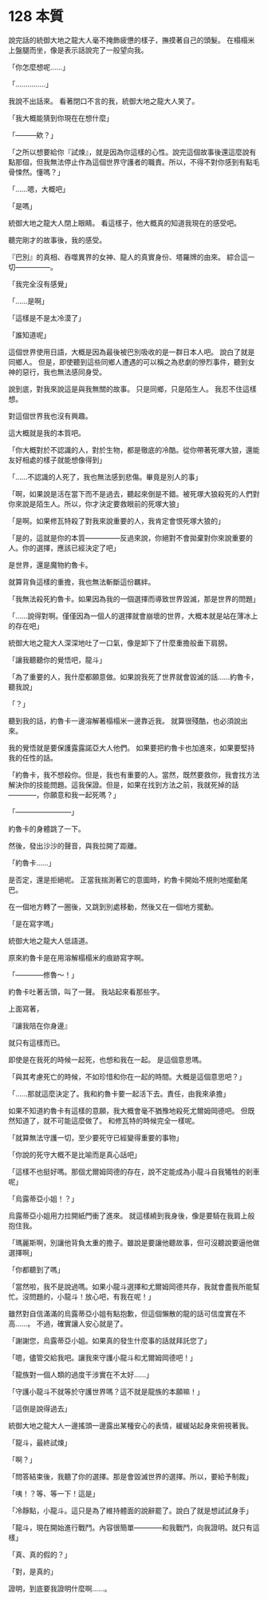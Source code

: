 # 128 本質

說完話的統御大地之龍大人毫不掩飾疲憊的樣子，撫摸著自己的頭髮。
在榻榻米上盤腿而坐，像是表示話說完了一般望向我。

「你怎麼想呢……」

「……………」

我說不出話來。
看著閉口不言的我，統御大地之龍大人笑了。

「我大概能猜到你現在在想什麼」

「———欸？」

「之所以想要給你『試煉』，就是因為你這樣的心性。說完這個故事後還這麼說有點那個，但我無法停止作為這個世界守護者的職責。所以，不得不對你感到有點毛骨悚然。懂嗎？」

「……嗯，大概吧」

「是嗎」

統御大地之龍大人閉上眼睛。
看這樣子，他大概真的知道我現在的感受吧。

聽完剛才的故事後，我的感受。

『巴別』的真相、吞噬異界的女神、龍人的真實身份、塔羅牌的由來。
綜合這一切―――――。

「我完全沒有感覺」

「……是啊」

「這樣是不是太冷漠了」

「誰知道呢」

這個世界使用日語，大概是因為最後被巴別吸收的是一群日本人吧。
說白了就是同鄉人。
但是，即使聽到這些同鄉人遭遇的可以稱之為悲劇的慘烈事件，聽到女神的惡行，我也無法感同身受。

說到底，對我來說這是與我無關的故事。
只是同鄉，只是陌生人。
我忍不住這樣想。

對這個世界我也沒有興趣。

這大概就是我的本質吧。

「你大概對於不認識的人，對於生物，都是徹底的冷酷。從你帶著死塚大狼，還能友好相處的樣子就能想像得到」

「……不認識的人死了，我也無法感到悲傷。畢竟是別人的事」

「啊，如果說是活在當下而不是過去，聽起來倒是不錯。被死塚大狼殺死的人們對你來說是陌生人。所以，你才決定要救眼前的死塚大狼」

「是啊。如果修瓦特殺了對我來說重要的人，我肯定會恨死塚大狼的」

「是的，這就是你的本質—————反過來說，你絕對不會拋棄對你來說重要的人。你的選擇，應該已經決定了吧」

是世界，還是魔物約魯卡。

就算背負這樣的重擔，我也無法斬斷這份羈絆。

「我無法殺死約魯卡。如果因為我的一個選擇而導致世界毀滅，那是世界的問題」

「……說得對啊。僅僅因為一個人的選擇就會崩壞的世界，大概本就是站在薄冰上的存在吧」

統御大地之龍大人深深地吐了一口氣，像是卸下了什麼重擔般垂下肩膀。

「讓我聽聽你的覺悟吧，龍斗」

「為了重要的人，我什麼都願意做。如果說我死了世界就會毀滅的話……約魯卡，聽我說」

「？」

聽到我的話，約魯卡一邊溶解著榻榻米一邊靠近我。
就算很殘酷，也必須說出來。

我的覺悟就是要保護露露諾亞大人他們。
如果要把約魯卡也加進來，如果要堅持我的任性的話。

「約魯卡，我不想殺你。但是，我也有重要的人。當然，既然要救你，我會找方法解決你的技能問題。這我保證。但是，如果在找到方法之前，我就死掉的話————，你願意和我一起死嗎？」

「————————」

約魯卡的身體跳了一下。

然後，發出沙沙的聲音，與我拉開了距離。

「約魯卡……」

是否定，還是拒絕呢。
正當我揣測著它的意圖時，約魯卡開始不規則地擺動尾巴。

在一個地方轉了一圈後，又跳到別處移動，然後又在一個地方擺動。

「是在寫字嗎」

統御大地之龍大人低語道。

原來約魯卡是在用溶解榻榻米的痕跡寫字啊。

「————修魯～！」

約魯卡吐著舌頭，叫了一聲。
我站起來看那些字。

上面寫著，

『讓我陪在你身邊』

就只有這樣而已。

即使是在我死的時候一起死，也想和我在一起。
是這個意思嗎。

「與其考慮死亡的時候，不如珍惜和你在一起的時間。大概是這個意思吧？」

「……那就這麼決定了。我和約魯卡要一起活下去。責任，由我來承擔」

如果不知道約魯卡有這樣的意願，我大概會毫不猶豫地殺死尤爾姆岡德吧。
但既然知道了，就不可能這麼做了。
和修瓦特的時候完全一樣呢。

「就算無法守護一切，至少要死守已經變得重要的事物」

「你說的死守大概不是比喻而是真心話吧」

「這樣不也挺好嗎。那個尤爾姆岡德的存在，說不定能成為小龍斗自我犧牲的剎車呢」

「烏露蒂亞小姐！？」

烏露蒂亞小姐用力拉開紙門衝了進來。
就這樣繞到我身後，像是要騎在我肩上般抱住我。

「瑪麗斯啊，別讓他背負太重的擔子。雖說是要讓他聽故事，但可沒聽說要逼他做選擇啊」

「你都聽到了嗎」

「當然啦，我不是說過嗎。如果小龍斗選擇和尤爾姆岡德共存，我就會盡我所能幫忙。沒問題的，小龍斗！放心吧，有我在呢！」

雖然對自信滿滿的烏露蒂亞小姐有點抱歉，但這個懶散的龍的話可信度實在不高……。
不過，確實讓人安心就是了。

「謝謝您，烏露蒂亞小姐。如果真的發生什麼事的話就拜託您了」

「嗯，儘管交給我吧。讓我來守護小龍斗和尤爾姆岡德吧！」

「龍族對一個人類的過度干涉實在不太好……」

「守護小龍斗不就等於守護世界嗎？這不就是龍族的本願嘛！」

「這倒是說得過去」

統御大地之龍大人一邊搖頭一邊露出某種安心的表情，緩緩站起身來俯視著我。

「龍斗，最終試煉」

「啊？」

「問答結束後，我聽了你的選擇。那是會毀滅世界的選擇。所以，要給予制裁」

「咦！？等、等一下！這是」

「冷靜點，小龍斗。這只是為了維持體面的說辭罷了。說白了就是想試試身手」

「龍斗，現在開始進行戰鬥。內容很簡單――――和我戰鬥，向我證明。就只有這樣」

「真、真的假的？」

「對，是真的」

證明，到底要我證明什麼啊……。